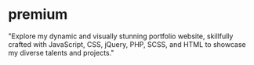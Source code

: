 # premium
"Explore my dynamic and visually stunning portfolio website, skillfully crafted with JavaScript, CSS, jQuery, PHP, SCSS, and HTML to showcase my diverse talents and projects."
